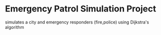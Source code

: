 # Emergency Patrol Simulation Project
simulates a city and emergency responders (fire,police) using Dijkstra's algorithm
